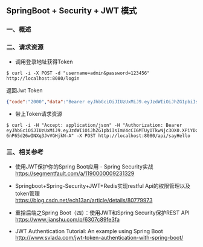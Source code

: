 ## SpringBoot + Security + JWT 模式

### 一、概述


### 二、请求资源

* 调用登录地址获得Token
```shell
$ curl -i -X POST -d "username=admin&password=123456" http://localhost:8080/login
```

返回Jwt Token
```json
{"code":"2000","data":"Bearer eyJhbGciOiJIUzUxMiJ9.eyJzdWIiOiJhZG1pbiIsImV4cCI6MTUyOTgyMDA3Nn0.kV6DihMNEuB9dD71jx5nhxkNvKxkbkv1o3HeNWNJ_-kuKSwzQGoTHxFBE9X91DFiOes-42bVs6pDDzc5KhphUw"}
```


* 带上Token请求资源
```shell
$ curl -i -H "Accept: application/json" -H "Authorization: Bearer eyJhbGciOiJIUzUxMiJ9.eyJzdWIiOiJhZG1pbiIsImV4cCI6MTUyOTkwNjc3OX0.XPiYDz0amUtXjdjVQw40OeNW9UuSnCIGzpSf1eGjlVkuvS51Wf5rktpWZqGZs-6nP65d26wINXq3JvVGHjkN-A" -X POST http://localhost:8080/api/sayHello
```


### 三、相关参考

* 使用JWT保护你的Spring Boot应用 - Spring Security实战  
https://segmentfault.com/a/1190000009231329

* Springboot+Spring-Security+JWT+Redis实现restful Api的权限管理以及token管理  
https://blog.csdn.net/ech13an/article/details/80779973

* 重拾后端之Spring Boot（四）：使用JWT和Spring Security保护REST API
https://www.jianshu.com/p/6307c89fe3fa

* JWT Authentication Tutorial: An example using Spring Boot  
http://www.svlada.com/jwt-token-authentication-with-spring-boot/